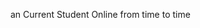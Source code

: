 an Current Student
Online from time to time
<!---
illusorystars/illusorystars is a ✨ special ✨ repository because its `README.md` (this file) appears on your GitHub profile.
You can click the Preview link to take a look at your changes.
--->
